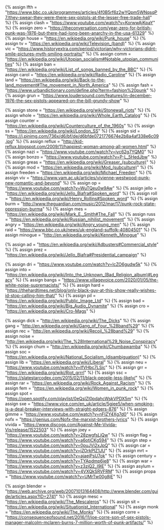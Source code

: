 {%	assign lfth = "https://www.bbc.co.uk/programmes/articles/4f0B5rf6z2wYQpm5WNqsqP7/they-swear-they-were-there-sex-pistols-at-the-lesser-free-trade-hall"	%}
{%	assign clash = "https://www.youtube.com/watch?v=KorwwAjKpaY"	%}
{%	assign zero = "https://theconversation.com/year-zero-for-british-punk-was-1976-but-there-had-long-been-anarchy-in-the-usa-61329"		%}
{%	assign house = "https://en.wikipedia.org/wiki/Punk_house"		%}
{%	assign tv = "https://en.wikipedia.org/wiki/Television_(band)"		%}
{%	assign vic = "https://www.historyextra.com/period/victorian/why-victorians-didnt-smile-pictures-myth-smiling-portraits/"		%}
{%	assign comm = "https://en.wikipedia.org/wiki/Utopian_socialism#Notable_utopian_communities"		%}
{%	assign ban = "https://en.wikipedia.org/wiki/List_of_songs_banned_by_the_BBC"		%}
{%	assign carol = "https://en.wikipedia.org/wiki/Radio_Caroline"		%}
{%	assign land = "https://en.wikipedia.org/wiki/Back-to-the-land_movement#The_movement_in_North_America"		%}
{%	assign fash = "https://www.urbandictionary.com/define.php?term=fashion%20punk"		%}
{%	assign grun = "https://www.loudersound.com/features/in-december-1976-the-sex-pistols-appeared-on-the-bill-grundy-show"		%}

{%	assign stone = "https://en.wikipedia.org/wiki/Stonewall_riots"		%}
{%	assign whole = "https://en.wikipedia.org/wiki/Whole_Earth_Catalog"		%}
{%	assign counter = "https://en.wikipedia.org/wiki/Counterculture_of_the_1960s"		%}
{%	assign ss = "https://en.wikipedia.org/wiki/London_SS"		%}
{%	assign sid = "https://i.pinimg.com/736x/d6/bf/de/d6bfde0721776674e2b8a4af338e6c09.jpg"		%}
{%	assign reflux = "http://kid-reflux.blogspot.com/2009/11/happiest-woman-among-all-women.html"		%}
{%	assign nazi = "https://www.youtube.com/watch?v=iyc62g7YQM0"		%}
{%	assign bonzo = "https://www.youtube.com/watch?v=P-L_5HedJbw"		%}
{%	assign greas = "https://en.wikipedia.org/wiki/Greaser_(subculture)"		%}
{%	assign mod = "https://en.wikipedia.org/wiki/Mod_(subculture)"		%}
{%	assign freeden = "https://en.wikipedia.org/wiki/Michael_Freeden"		%}
{%	assign viv = "https://www.vam.ac.uk/articles/vivienne-westwood-punk-new-romantic-and-beyond"		%}
{%	assign op = "https://www.youtube.com/watch?v=WuTQeu0w9Aw"		%}
{%	assign jello = "https://en.wikipedia.org/wiki/Jello_Biafra#Spoken_word"		%}
{%	assign roll = "https://en.wikipedia.org/wiki/Henry_Rollins#Spoken_word"		%}
{%	assign burm = "http://www.theguardian.com/music/2012/mar/17/punk-rock-state-oppression-burma"		%}
{%	assign mes = "https://en.wikipedia.org/wiki/Mark_E._Smith#The_Fall"		%}
{%	assign russ = "https://en.wikipedia.org/wiki/Russian_nihilist_movement"		%}
{%	assign angry = "https://en.wikipedia.org/wiki/Angry_young_men"		%}
{%	assign raid = "https://www.bbc.co.uk/news/uk-england-suffolk-40804501"		%}
{%	assign minogue = "http://en.wikipedia.org/wiki/Kenneth_Minogue"		%}

{%	assign ad = "https://en.wikipedia.org/wiki/Adbusters#Commercial_style"		%}
{%	assign prez = "https://en.wikipedia.org/wiki/Jello_Biafra#Presidential_campaign"		%}

{%	assign dri = "https://www.youtube.com/watch?v=lcZO6gudw5k"		%}
{%	assign into = "https://en.wikipedia.org/wiki/Into_the_Unknown_(Bad_Religion_album)#Legacy"		%}
{%	assign bangs = "https://www.villagevoice.com/2020/01/05/the-white-noise-supremacists/"		%}
{%	assign hard = "https://thehardtimes.net/blog/only-black-guy-at-this-show-really-wishes-id-stop-calling-him-that/"		%}
{%	assign pil = "https://en.wikipedia.org/wiki/Public_Image_Ltd"		%}
{%	assign bad = "https://en.wikipedia.org/wiki/Big_Audio_Dynamite"		%}
{%	assign cro = "https://en.wikipedia.org/wiki/Cro-Mags"		%}

{%	assign dick = "http://en.wikipedia.org/wiki/The_Dicks"		%}
{%	assign gang = "http://en.wikipedia.org/wiki/Gang_of_Four_%28band%29"		%}
{%	assign rec = "http://en.wikipedia.org/wiki/Recoil_%28band%29"		%}
{%	assign noise = "http://en.wikipedia.org/wiki/The_%28International%29_Noise_Conspiracy"		%}
{%	assign chum = "http://en.wikipedia.org/wiki/Chumbawamba"		%}
{%	assign soc = "https://en.wikipedia.org/wiki/National_Socialism_(disambiguation)"		%}
{%	assign lib = "https://en.wikipedia.org/wiki/Liberal"		%}
{%	assign neu = "https://www.youtube.com/watch?v=IfVHbc7LSic"		%}
{%	assign grr = "https://en.wikipedia.org/wiki/Riot_grrrl"		%}
{%	assign ssc = "https://slatestarcodex.com/2015/02/11/black-people-less-likely/"	%}
{%	assign rar = "https://en.wikipedia.org/wiki/Rock_Against_Racism"		%}
{%	assign fem = "https://en.wikipedia.org/wiki/Women_in_punk_rock"		%}
{%	assign spot = "https://open.spotify.com/playlist/0eQsIZI0pdahcWskVPDX5m"		%}
{%	assign sxe = "https://www.vice.com/en_uk/article/5gjee5/when-smoking-is-a-deal-breaker-interviews-with-straight-edgers-876"		%}
{%	assign gimme = "https://www.youtube.com/watch?v=nFIZY4Xg7d0"		%}
{%	assign nofx = "https://genius.com/Nofx-the-marxist-brothers-lyrics"		%}
{%	assign vivida = "https://www.discogs.com/Against-Me-Vivida-Vis/release/1522503"		%}
{%	assign joey = "https://www.youtube.com/watch?v=28zwgfsLjQw"		%}
{%	assign flag = "https://www.youtube.com/watch?v=a6otjCKg594"	%}
{%	assign step = "https://www.youtube.com/watch?v=0puJVi2xJpQ"		%}
{%	assign car = "https://www.youtube.com/watch?v=jZOrkPIZ1JU"		%}
{%	assign mrt = "https://www.youtube.com/watch?v=ajaejPsU7ok"		%}
{%	assign century = "https://www.youtube.com/watch?v=TYApdmp6je8"	%}
{%	assign war = "https://www.youtube.com/watch?v=z3ziQ2_I9lE"		%}
{%	assign asylum = "https://www.youtube.com/watch?v=4VXQkSRVFRM"		%}
{%	assign propa = "https://www.youtube.com/watch?v=UMrTw00g8jE" %}

{%	assign blender = "https://web.archive.org/web/20071013164408/http://www.blender.com/guide/articles.aspx?ID=2741"		%}
{%	assign mesc = "https://en.wikipedia.org/wiki/The_Mescaleros"		%}
{%	assign sit = "https://en.wikipedia.org/wiki/Situationist_International"		%}
{%	assign monk = "https://en.wikipedia.org/wiki/The_Monks"		%}
{%	assign corre = "https://consequenceofsound.net/2016/11/joe-corre-son-of-sex-pistols-manager-malcolm-mclaren-burns-7-million-worth-of-punk-artifacts/"	%}


